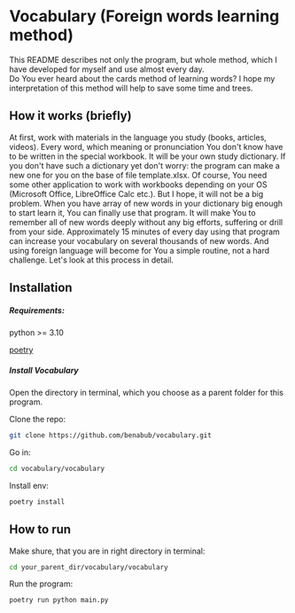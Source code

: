 # Vocabulary (Foreign words learning method)

This README describes not only the program, but whole method,
which I have developed for myself and use almost every day.  
Do You ever heard about the cards method of learning words? 
I hope my interpretation of this method will help to save some time 
and trees.  

## How it works (briefly)

At first, work with materials in the language you study (books, articles, 
videos). Every word, which meaning or pronunciation You don't know 
have to be written in the special workbook. It will be your own study 
dictionary. If you don't have such a dictionary yet don't worry: the 
program can make a new one for you on the base of file template.xlsx.
Of course, You need some other application to work with workbooks 
depending on your OS (Microsoft Office, LibreOffice Calc etc.). 
But I hope, it will not be a big problem. When you have array of new words
in your dictionary big enough to start learn it, You can finally use that 
program. It will make You to remember all of new words deeply without any
big efforts, suffering or drill from your side. Approximately 15 minutes of 
every day using that program can increase your vocabulary on several thousands
of new words. And using foreign language will become for You a simple routine,
not a hard challenge. Let's look at this process in detail.

## Installation

##### Requirements:

python >= 3.10

[poetry](https://python-poetry.org/)

##### Install Vocabulary

Open the directory in terminal, which you choose as a parent folder for this program.

Clone the repo:

```bash
git clone https://github.com/benabub/vocabulary.git
```

Go in:

```bash
cd vocabulary/vocabulary     
```

Install env:

```bash
poetry install  
```

## How to run

Make shure, that you are in right directory in terminal:

```bash
cd your_parent_dir/vocabulary/vocabulary 
```

Run the program:

```bash
poetry run python main.py 
```
